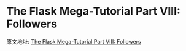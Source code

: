 The Flask Mega-Tutorial Part VIII: Followers
===

原文地址: [The Flask Mega-Tutorial Part VIII: Followers](https://blog.miguelgrinberg.com/post/the-flask-mega-tutorial-part-viii-followers)